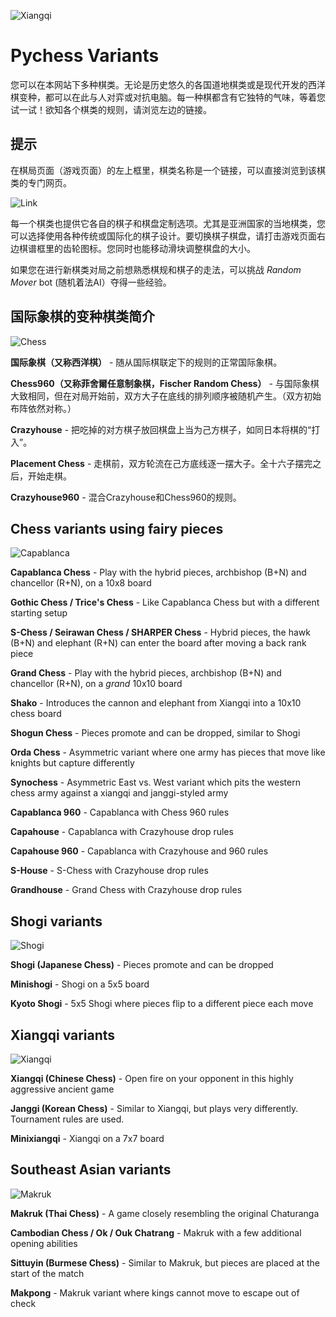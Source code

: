 ![Xiangqi](https://github.com/gbtami/pychess-variants/blob/master/static/favicon/apple-icon-152x152.png?raw=true)

# Pychess Variants

您可以在本网站下多种棋类。无论是历史悠久的各国道地棋类或是现代开发的西洋棋变种，都可以在此与人对弈或对抗电脑。每一种棋都含有它独特的气味，等着您试一试！欲知各个棋类的规则，请浏览左边的链接。

## 提示

在棋局页面（游戏页面）的左上框里，棋类名称是一个链接，可以直接浏览到该棋类的专门网页。

![Link](https://github.com/gbtami/pychess-variants/blob/master/static/images/CVariantsGuide/Link.png?raw=true)

每一个棋类也提供它各自的棋子和棋盘定制选项。尤其是亚洲国家的当地棋类，您可以选择使用各种传统或国际化的棋子设计。要切换棋子棋盘，请打击游戏页面右边棋谱框里的齿轮图标。您同时也能移动滑块调整棋盘的大小。

如果您在进行新棋类对局之前想熟悉棋规和棋子的走法，可以挑战 *Random Mover* bot (随机着法AI）夺得一些经验。

## 国际象棋的变种棋类简介

![Chess](https://github.com/gbtami/pychess-variants/blob/master/static/images/CVariantsGuide/Chess.png?raw=true)

**国际象棋（又称西洋棋）** - 随从国际棋联定下的规则的正常国际象棋。

**Chess960（又称菲舍爾任意制象棋，Fischer Random Chess）** - 与国际象棋大致相同，但在对局开始前，双方大子在底线的排列顺序被随机产生。（双方初始布阵依然对称。）

**Crazyhouse** - 把吃掉的对方棋子放回棋盘上当为己方棋子，如同日本将棋的“打入”。

**Placement Chess** - 走棋前，双方轮流在己方底线逐一摆大子。全十六子摆完之后，开始走棋。

**Crazyhouse960** - 混合Crazyhouse和Chess960的规则。

## Chess variants using fairy pieces

![Capablanca](https://github.com/gbtami/pychess-variants/blob/master/static/images/CVariantsGuide/Capablanca.png?raw=true)

**Capablanca Chess** - Play with the hybrid pieces, archbishop (B+N) and chancellor (R+N), on a 10x8 board

**Gothic Chess / Trice's Chess** - Like Capablanca Chess but with a different starting setup

**S-Chess / Seirawan Chess / SHARPER Chess** - Hybrid pieces, the hawk (B+N) and elephant (R+N) can enter the board after moving a back rank piece

**Grand Chess** - Play with the hybrid pieces, archbishop (B+N) and chancellor (R+N), on a *grand* 10x10 board

**Shako** - Introduces the cannon and elephant from Xiangqi into a 10x10 chess board

**Shogun Chess** - Pieces promote and can be dropped, similar to Shogi

**Orda Chess** - Asymmetric variant where one army has pieces that move like knights but capture differently

**Synochess** - Asymmetric East vs. West variant which pits the western chess army against a xiangqi and janggi-styled army

**Capablanca 960** - Capablanca with Chess 960 rules

**Capahouse** - Capablanca with Crazyhouse drop rules

**Capahouse 960** - Capablanca with Crazyhouse and 960 rules

**S-House** - S-Chess with Crazyhouse drop rules

**Grandhouse** - Grand Chess with Crazyhouse drop rules

## Shogi variants

![Shogi](https://github.com/gbtami/pychess-variants/blob/master/static/images/ShogiGuide/Shogi.png?raw=true)

**Shogi (Japanese Chess)** - Pieces promote and can be dropped

**Minishogi** - Shogi on a 5x5 board

**Kyoto Shogi** - 5x5 Shogi where pieces flip to a different piece each move

## Xiangqi variants

![Xiangqi](https://github.com/gbtami/pychess-variants/blob/master/static/images/XiangqiGuide/Xiangqi.png?raw=true)

**Xiangqi (Chinese Chess)** - Open fire on your opponent in this highly aggressive ancient game

**Janggi (Korean Chess)** - Similar to Xiangqi, but plays very differently. Tournament rules are used.

**Minixiangqi** - Xiangqi on a 7x7 board

## Southeast Asian variants

![Makruk](https://github.com/gbtami/pychess-variants/blob/master/static/images/MakrukGuide/MakrukSmall.png?raw=true)

**Makruk (Thai Chess)** - A game closely resembling the original Chaturanga

**Cambodian Chess / Ok / Ouk Chatrang** - Makruk with a few additional opening abilities

**Sittuyin (Burmese Chess)** - Similar to Makruk, but pieces are placed at the start of the match

**Makpong** - Makruk variant where kings cannot move to escape out of check
